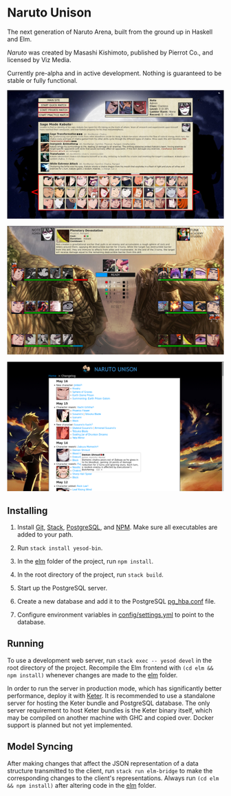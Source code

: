 # Naruto Unison

The next generation of Naruto Arena, built from the ground up in Haskell and Elm.

*Naruto* was created by Masashi Kishimoto, published by Pierrot Co., and licensed by Viz Media.

Currently pre-alpha and in active development. Nothing is guaranteed to be stable or fully functional.

![Character Select](static/img/screenshot/select.png)

![Game](static/img/screenshot/game.png)

![Changelog](static/img/screenshot/changelog.png)

## Installing

1. Install [Git](https://git-scm.com/downloads), [Stack](https://docs.haskellstack.org/en/stable/install_and_upgrade/), [PostgreSQL](https://www.postgresql.org/download/), and [NPM](https://www.npmjs.com/get-npm). Make sure all executables are added to your path.

2. Run `stack install yesod-bin`.

2. In the [elm](elm/) folder of the project, run `npm install`.

3. In the root directory of the project, run `stack build`.

4. Start up the PostgreSQL server.

5. Create a new database and add it to the PostgreSQL [pg_hba.conf](https://www.postgresql.org/docs/9.1/auth-pg-hba-conf.html) file.

6. Configure environment variables in [config/settings.yml](config/settings.yml) to point to the database.

## Running

To use a development web server, run `stack exec -- yesod devel` in the root directory of the project. Recompile the Elm frontend with `(cd elm && npm install)` whenever changes are made to the [elm](elm/) folder.

In order to run the server in production mode, which has significantly better performance, deploy it with [Keter](https://www.yesodweb.com/blog/2012/05/keter-app-deployment). It is recommended to use a standalone server for hosting the Keter bundle and PostgreSQL database. The only server requirement to host Keter bundles is the Keter binary itself, which may be compiled on another machine with GHC and copied over. Docker support is planned but not yet implemented.

## Model Syncing

After making changes that affect the JSON representation of a data structure transmitted to the client, run `stack run elm-bridge` to make the corresponding changes to the client's representations. Always run `(cd elm && npm install)` after altering code in the [elm](elm/) folder.
